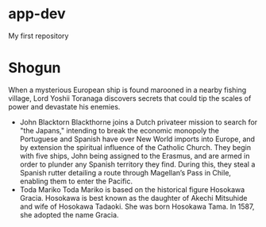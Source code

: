 # app-dev
My first repository
# Shogun
When a mysterious European ship is found marooned in a nearby fishing village, Lord Yoshii Toranaga discovers secrets that could tip the scales of power and devastate his enemies.
- John Blacktorn
Blackthorne joins a Dutch privateer mission to search for "the Japans," intending to break the economic monopoly the Portuguese and Spanish have over New World imports into Europe, and by extension the spiritual influence of the Catholic Church. They begin with five ships, John being assigned to the Erasmus, and are armed in order to plunder any Spanish territory they find. During this, they steal a Spanish rutter detailing a route through Magellan’s Pass in Chile, enabling them to enter the Pacific.
- Toda Mariko
Toda Mariko is based on the historical figure Hosokawa Gracia. Hosokawa is best known as the daughter of Akechi Mitsuhide and wife of Hosokawa Tadaoki. She was born Hosokawa Tama. In 1587, she adopted the name Gracia.
